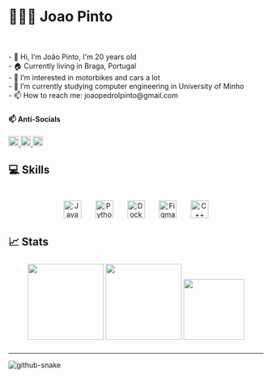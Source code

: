 <h1 align="left">🧑🏽‍💻 Joao Pinto</h1>

###

<br clear="both">

<p align="left">- 👋 Hi, I’m João Pinto, I'm 20 years old<br>- 🏠 Currently living in Braga, Portugal<br>- 👀 I’m interested in motorbikes and cars a lot<br>- 🌱 I’m currently studying computer engineering in University of Minho <br>- 📫 How to reach me: joaopedrolpinto@gmail.com</p>

###

<h4 align="left">📫 Anti-Socials</h4>

<div align="left">
  <a href="https://instagram.com/jp5nto" target="_blank">
    <img src="https://img.shields.io/badge/Instagram-%23E4405F.svg?style=for-the-badge&logo=instagram&logoColor=white" height="20" alt="Instagram" />
  </a>
  <a href="https://linkedin.com/in/seu-linkedin" target="_blank">
    <img src="https://img.shields.io/badge/LinkedIn-0077B5.svg?style=for-the-badge&logo=linkedin&logoColor=white" height="20" alt="LinkedIn" />
  </a>
  <a href="mailto:joaopedrolpintogmail.com">
    <img src="https://img.shields.io/badge/Gmail-D14836.svg?style=for-the-badge&logo=gmail&logoColor=white" height="20" alt="Gmail" />
  </a>
</div>

###

<h2 align="left">💻 Skills</h2>

###

<br clear="both">

<div align="center">
  <img src="https://img.shields.io/badge/Java-%23ED8B00.svg?style=for-the-badge&logo=openjdk&logoColor=white" height="35" alt="Java logo" />
  <img width="20" />
  <img src="https://img.shields.io/badge/Python-3776AB?style=for-the-badge&logo=python&logoColor=white" height="35" alt="Python logo" />
  <img width="20" />
  <img src="https://img.shields.io/badge/Docker-2496ED?style=for-the-badge&logo=docker&logoColor=white" height="35" alt="Docker logo" />
  <img width="20" />
  <img src="https://img.shields.io/badge/Figma-F24E1E?style=for-the-badge&logo=figma&logoColor=white" height="35" alt="Figma logo" />
  <img width="20" />
  <img src="https://img.shields.io/badge/C++-00599C?style=for-the-badge&logo=c%2B%2B&logoColor=white" height="35" alt="C++ logo" />
</div>

###

<h2 align="left">📈 Stats</h2>

###

<div align="center">
  <img src="https://github-readme-stats.vercel.app/api?username=a104270&show_icons=true&theme=gruvbox_light" height="150" />
  <img src="https://github-readme-streak-stats.herokuapp.com/?user=a104270&theme=gruvbox_light" height="150" />
  <img src="https://github-readme-stats.vercel.app/api/top-langs/?username=a104270&layout=compact&theme=gruvbox_light" height="120" />
</div>

###

---

<picture>
  <source media="(prefers-color-scheme: dark)" srcset="https://raw.githubusercontent.com/jpedrolpinto/jpedrolpinto/output/github-snake-dark.svg" />
  <source media="(prefers-color-scheme: light)" srcset="https://raw.githubusercontent.com/jpedrolpinto/jpedrolpinto/output/github-snake.svg" />
  <img alt="github-snake" src="https://raw.githubusercontent.com/jpedrolpinto/jpedrolpinto/output/github-snake.svg" />
</picture>

###

